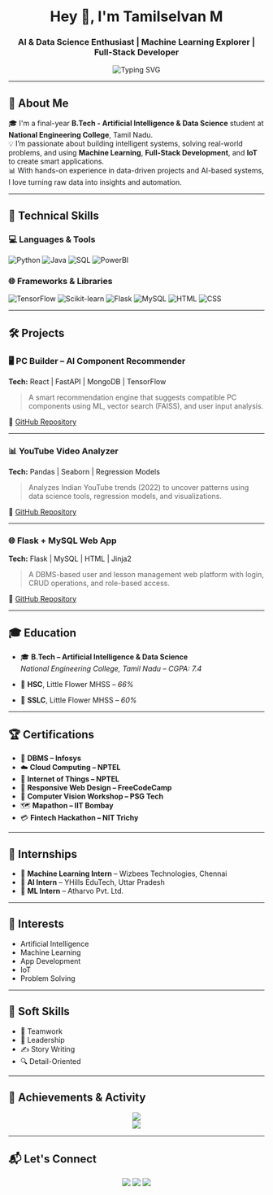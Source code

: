 <h1 align="center">Hey 👋, I'm Tamilselvan M</h1>
<h3 align="center">AI & Data Science Enthusiast | Machine Learning Explorer | Full-Stack Developer</h3>

<p align="center">
  <img src="https://readme-typing-svg.herokuapp.com?font=Fira+Code&weight=600&size=22&duration=3000&pause=800&color=0AE6FE&center=true&vCenter=true&width=600&lines=Building+Smart+AI+Apps+%F0%9F%9A%80;Transforming+Data+into+Intelligence+%F0%9F%93%88;Engineering+Solutions+That+Scale+%F0%9F%94%A5" alt="Typing SVG" />
</p>

---

## 🧠 About Me

🎓 I'm a final-year **B.Tech - Artificial Intelligence & Data Science** student at **National Engineering College**, Tamil Nadu.  
💡 I’m passionate about building intelligent systems, solving real-world problems, and using **Machine Learning**, **Full-Stack Development**, and **IoT** to create smart applications.  
📊 With hands-on experience in data-driven projects and AI-based systems, I love turning raw data into insights and automation.

---

## 🚀 Technical Skills

### 💻 Languages & Tools  
![Python](https://img.shields.io/badge/-Python-3776AB?style=flat-square&logo=python&logoColor=white)
![Java](https://img.shields.io/badge/-Java-007396?style=flat-square&logo=java&logoColor=white)
![SQL](https://img.shields.io/badge/-SQL-4479A1?style=flat-square&logo=postgresql&logoColor=white)
![PowerBI](https://img.shields.io/badge/-PowerBI-F2C811?style=flat-square&logo=powerbi&logoColor=black)

### 🌐 Frameworks & Libraries  
![TensorFlow](https://img.shields.io/badge/-TensorFlow-FF6F00?style=flat-square&logo=tensorflow&logoColor=white)
![Scikit-learn](https://img.shields.io/badge/-Scikit--learn-F7931E?style=flat-square&logo=scikitlearn&logoColor=white)
![Flask](https://img.shields.io/badge/-Flask-000000?style=flat-square&logo=flask)
![MySQL](https://img.shields.io/badge/-MySQL-00758F?style=flat-square&logo=mysql&logoColor=white)
![HTML](https://img.shields.io/badge/-HTML5-E34F26?style=flat-square&logo=html5&logoColor=white)
![CSS](https://img.shields.io/badge/-CSS3-1572B6?style=flat-square&logo=css3&logoColor=white)

---

## 🛠️ Projects

### 🖥️ PC Builder – AI Component Recommender  
**Tech:** React | FastAPI | MongoDB | TensorFlow  
> A smart recommendation engine that suggests compatible PC components using ML, vector search (FAISS), and user input analysis.  

🔗 [GitHub Repository](https://github.com/your-username/pc-part-picker)

---

### 📊 YouTube Video Analyzer  
**Tech:** Pandas | Seaborn | Regression Models  
> Analyzes Indian YouTube trends (2022) to uncover patterns using data science tools, regression models, and visualizations.

🔗 [GitHub Repository](https://github.com/your-username/youtube-analyzer)

---

### 🌐 Flask + MySQL Web App  
**Tech:** Flask | MySQL | HTML | Jinja2  
> A DBMS-based user and lesson management web platform with login, CRUD operations, and role-based access.

🔗 [GitHub Repository](https://github.com/your-username/dbms-web-app)

---

## 🎓 Education

- 🎓 **B.Tech – Artificial Intelligence & Data Science**  
  *National Engineering College, Tamil Nadu* – *CGPA: 7.4*

- 📘 **HSC**, Little Flower MHSS – *66%*  
- 📗 **SSLC**, Little Flower MHSS – *60%*

---

## 🏆 Certifications

- 🧠 **DBMS – Infosys**  
- ☁️ **Cloud Computing – NPTEL**  
- 🤖 **Internet of Things – NPTEL**  
- 💼 **Responsive Web Design – FreeCodeCamp**  
- 🧭 **Computer Vision Workshop – PSG Tech**  
- 🗺️ **Mapathon – IIT Bombay**  
- 💳 **Fintech Hackathon – NIT Trichy**

---

## 💼 Internships

- 🤖 **Machine Learning Intern** – Wizbees Technologies, Chennai  
- 🧠 **AI Intern** – YHills EduTech, Uttar Pradesh  
- 🧠 **ML Intern** – Atharvo Pvt. Ltd.

---

## 🧩 Interests

- Artificial Intelligence  
- Machine Learning  
- App Development  
- IoT  
- Problem Solving

---

## 🎯 Soft Skills

- 🤝 Teamwork  
- 💬 Leadership  
- ✍️ Story Writing  
- 🔍 Detail-Oriented

---

## 🏅 Achievements & Activity

<p align="center">
  <img src="https://github-profile-trophy.vercel.app/?username=your-username&theme=gruvbox&no-frame=true&margin-w=4" />
  <br/>
  <img src="https://github-readme-activity-graph.cyclic.app/graph?username=your-username&bg_color=0d1117&color=36bcf7&line=5ce0ff&point=fff&area=true&hide_border=true" />
</p>

---

## 📬 Let's Connect

<p align="center">
  <a href="mailto:tselvan99727@gmail.com"><img src="https://img.shields.io/badge/Gmail-D14836?style=for-the-badge&logo=gmail&logoColor=white" /></a>
  <a href="https://linkedin.com/in/tamilselvan-2005-m"><img src="https://img.shields.io/badge/LinkedIn-0A66C2?style=for-the-badge&logo=linkedin&logoColor=white" /></a>
  <a href="https://github.com/your-username"><img src="https://img.shields.io/badge/GitHub-181717?style=for-the-badge&logo=github&logoColor=white" /></a>
</p>
